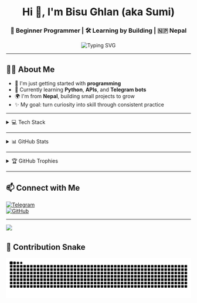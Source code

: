 <!-- Profile Header -->
<h1 align="center">Hi 👋, I'm Bisu Ghlan (aka Sumi)</h1>
<h3 align="center">🌱 Beginner Programmer | 🛠️ Learning by Building | 🇳🇵 Nepal</h3>

<!-- Typing SVG -->
<p align="center">
  <img src="https://readme-typing-svg.demolab.com?font=Fira+Code&size=22&pause=1000&center=true&vCenter=true&width=500&lines=Exploring+Python+%F0%9F%90%8D;Building+Telegram+Bots+%F0%9F%9A%80;Learning+One+Step+at+a+Time+%F0%9F%92%AA;Loving+Open+Source+%F0%9F%92%BB" alt="Typing SVG" />
</p>

---

## 🙋‍♂️ About Me

- 🔰 I'm just getting started with **programming**  
- 🐍 Currently learning **Python**, **APIs**, and **Telegram bots**
- 🌍 I'm from **Nepal**, building small projects to grow
- ✨ My goal: turn curiosity into skill through consistent practice

---

<details>
  <summary>💻 Tech Stack</summary>

  ![Python](https://img.shields.io/badge/python-3670A0?style=for-the-badge&logo=python&logoColor=ffdd54)
  ![MongoDB](https://img.shields.io/badge/MongoDB-%234ea94b.svg?style=for-the-badge&logo=mongodb&logoColor=white)
  ![Heroku](https://img.shields.io/badge/heroku-%23430098.svg?style=for-the-badge&logo=heroku&logoColor=white)
  ![Render](https://img.shields.io/badge/Render-46E3B7.svg?style=for-the-badge&logo=render&logoColor=white)
  ![Vercel](https://img.shields.io/badge/vercel-%23000000.svg?style=for-the-badge&logo=vercel&logoColor=white)

</details>

---

<details>
  <summary>📊 GitHub Stats</summary>

  ![GitHub Stats](https://github-readme-stats.vercel.app/api?username=bisug&theme=dark&hide_border=false&include_all_commits=true&count_private=true)

  ![GitHub Streak](https://nirzak-streak-stats.vercel.app/?user=bisug&theme=dark&hide_border=false)

  ![Top Languages](https://github-readme-stats.vercel.app/api/top-langs/?username=bisug&theme=dark&hide_border=false&layout=compact)

</details>

---

<details>
  <summary>🏆 GitHub Trophies</summary>

  ![Trophies](https://github-profile-trophy.vercel.app/?username=bisug&theme=radical&no-frame=false&no-bg=false&margin-w=4)

</details>

---

## 📫 Connect with Me

[![Telegram](https://img.shields.io/badge/Telegram-2CA5E0?style=for-the-badge&logo=telegram&logoColor=white)](https://t.me/yourTelegramUsername)  
[![GitHub](https://img.shields.io/badge/GitHub-%23121011.svg?style=for-the-badge&logo=github&logoColor=white)](https://github.com/bisug)

---

[![](https://visitcount.itsvg.in/api?id=bisug&icon=0&color=0)](https://visitcount.itsvg.in)


## 🐍 Contribution Snake

![snake gif](https://github.com/bisug/bisug/blob/output/github-contribution-grid-snake.svg)
